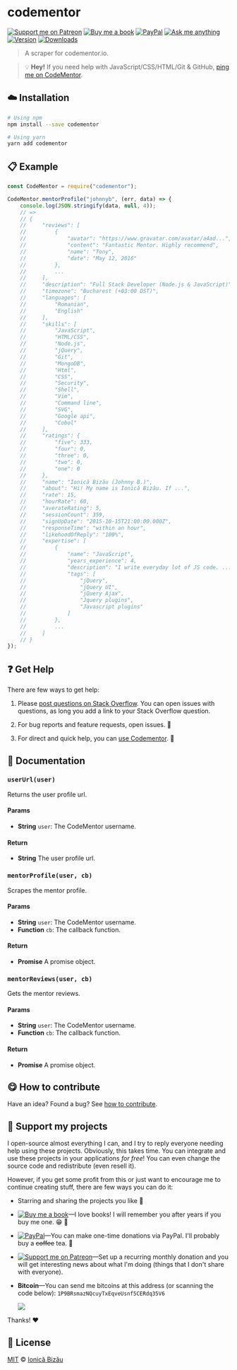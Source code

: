 <!-- Please do not edit this file. Edit the `blah` field in the `package.json` instead. If in doubt, open an issue. -->


# codementor

 [![Support me on Patreon][badge_patreon]][patreon] [![Buy me a book][badge_amazon]][amazon] [![PayPal][badge_paypal_donate]][paypal-donations] [![Ask me anything](https://img.shields.io/badge/ask%20me-anything-1abc9c.svg)](https://github.com/IonicaBizau/ama) [![Version](https://img.shields.io/npm/v/codementor.svg)](https://www.npmjs.com/package/codementor) [![Downloads](https://img.shields.io/npm/dt/codementor.svg)](https://www.npmjs.com/package/codementor)

> A scraper for codementor.io.

> :bulb: **Hey!** If you need help with JavaScript/CSS/HTML/Git & GitHub, [ping me on CodeMentor](https://www.codementor.io/johnnyb).


## :cloud: Installation

```sh
# Using npm
npm install --save codementor

# Using yarn
yarn add codementor
```


## :clipboard: Example



```js
const CodeMentor = require("codementor");

CodeMentor.mentorProfile("johnnyb", (err, data) => {
    console.log(JSON.stringify(data, null, 4));
    // =>
    // {
    //     "reviews": [
    //         {
    //             "avatar": "https://www.gravatar.com/avatar/a4ad...",
    //             "content": "Fantastic Mentor. Highly recommend",
    //             "name": "Tony",
    //             "date": "May 12, 2016"
    //         },
    //         ...
    //     ],
    //     "description": "Full Stack Developer (Node.js & JavaScript)",
    //     "timezone": "Bucharest (+03:00 DST)",
    //     "languages": [
    //         "Romanian",
    //         "English"
    //     ],
    //     "skills": [
    //         "JavaScript",
    //         "HTML/CSS",
    //         "Node.js",
    //         "jQuery",
    //         "Git",
    //         "MongoDB",
    //         "Html",
    //         "CSS",
    //         "Security",
    //         "Shell",
    //         "Vim",
    //         "Command line",
    //         "SVG",
    //         "Google api",
    //         "Cobol"
    //     ],
    //     "ratings": {
    //         "five": 333,
    //         "four": 0,
    //         "three": 0,
    //         "two": 0,
    //         "one": 0
    //     },
    //     "name": "Ionică Bizău (Johnny B.)",
    //     "about": "Hi! My name is Ionică Bizău. If ...",
    //     "rate": 15,
    //     "hourRate": 60,
    //     "averateRating": 5,
    //     "sessionCount": 359,
    //     "signUpDate": "2015-10-15T21:00:00.000Z",
    //     "responseTime": "within an hour",
    //     "likehoodOfReply": "100%",
    //     "expertise": [
    //         {
    //             "name": "JavaScript",
    //             "years_experience": 4,
    //             "description": "I write everyday lot of JS code. ...",
    //             "tags": [
    //                 "jQuery",
    //                 "jQuery UI",
    //                 "jQuery Ajax",
    //                 "Jquery plugins",
    //                 "Javascript plugins"
    //             ]
    //         },
    //         ...
    //     ]
    // }
});
```



## :question: Get Help

There are few ways to get help:

 1. Please [post questions on Stack Overflow](https://stackoverflow.com/questions/ask). You can open issues with questions, as long you add a link to your Stack Overflow question.
 2. For bug reports and feature requests, open issues. :bug:

 3. For direct and quick help, you can [use Codementor](https://www.codementor.io/johnnyb). :rocket:



## :memo: Documentation


### `userUrl(user)`
Returns the user profile url.

#### Params

- **String** `user`: The CodeMentor username.

#### Return
- **String** The user profile url.

### `mentorProfile(user, cb)`
Scrapes the mentor profile.

#### Params

- **String** `user`: The CodeMentor username.
- **Function** `cb`: The callback function.

#### Return
- **Promise** A promise object.

### `mentorReviews(user, cb)`
Gets the mentor reviews.

#### Params

- **String** `user`: The CodeMentor username.
- **Function** `cb`: The callback function.

#### Return
- **Promise** A promise object.



## :yum: How to contribute
Have an idea? Found a bug? See [how to contribute][contributing].


## :sparkling_heart: Support my projects

I open-source almost everything I can, and I try to reply everyone needing help using these projects. Obviously,
this takes time. You can integrate and use these projects in your applications *for free*! You can even change the source code and redistribute (even resell it).

However, if you get some profit from this or just want to encourage me to continue creating stuff, there are few ways you can do it:

 - Starring and sharing the projects you like :rocket:
 - [![Buy me a book][badge_amazon]][amazon]—I love books! I will remember you after years if you buy me one. :grin: :book:
 - [![PayPal][badge_paypal]][paypal-donations]—You can make one-time donations via PayPal. I'll probably buy a ~~coffee~~ tea. :tea:
 - [![Support me on Patreon][badge_patreon]][patreon]—Set up a recurring monthly donation and you will get interesting news about what I'm doing (things that I don't share with everyone).
 - **Bitcoin**—You can send me bitcoins at this address (or scanning the code below): `1P9BRsmazNQcuyTxEqveUsnf5CERdq35V6`

    ![](https://i.imgur.com/z6OQI95.png)

Thanks! :heart:



## :scroll: License

[MIT][license] © [Ionică Bizău][website]

[badge_patreon]: http://ionicabizau.github.io/badges/patreon.svg
[badge_amazon]: http://ionicabizau.github.io/badges/amazon.svg
[badge_paypal]: http://ionicabizau.github.io/badges/paypal.svg
[badge_paypal_donate]: http://ionicabizau.github.io/badges/paypal_donate.svg
[patreon]: https://www.patreon.com/ionicabizau
[amazon]: http://amzn.eu/hRo9sIZ
[paypal-donations]: https://www.paypal.com/cgi-bin/webscr?cmd=_s-xclick&hosted_button_id=RVXDDLKKLQRJW
[donate-now]: http://i.imgur.com/6cMbHOC.png

[license]: http://showalicense.com/?fullname=Ionic%C4%83%20Biz%C4%83u%20%3Cbizauionica%40gmail.com%3E%20(https%3A%2F%2Fionicabizau.net)&year=2016#license-mit
[website]: https://ionicabizau.net
[contributing]: /CONTRIBUTING.md
[docs]: /DOCUMENTATION.md
